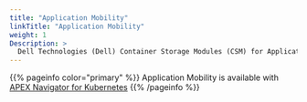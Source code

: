 ```yaml
---
title: "Application Mobility"
linkTitle: "Application Mobility"
weight: 1
Description: >
  Dell Technologies (Dell) Container Storage Modules (CSM) for Application mobility Helm deployment
---
```


{{% pageinfo color="primary" %}}
Application Mobility is available with [APEX Navigator for Kubernetes](https://www.dell.com/en-ca/dt/apex/storage/public-cloud/navigator.htm#kubernetes)
{{% /pageinfo %}}
